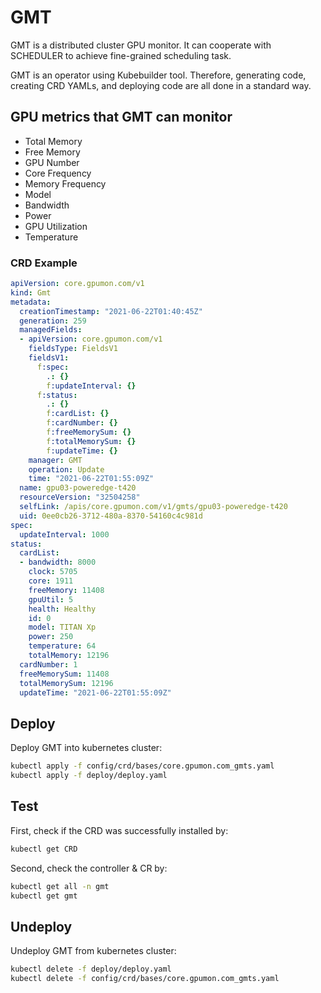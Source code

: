 # GMT

GMT is a distributed cluster GPU monitor. It can cooperate with SCHEDULER to achieve fine-grained scheduling task. 

GMT is an operator using Kubebuilder tool. Therefore, generating code, creating CRD YAMLs, and deploying code are all done in a standard way.

## GPU metrics that GMT can monitor

- Total Memory 
- Free Memory 
- GPU Number
- Core Frequency
- Memory Frequency
- Model
- Bandwidth
- Power
- GPU Utilization
- Temperature

### CRD Example

```yaml
apiVersion: core.gpumon.com/v1
kind: Gmt
metadata:
  creationTimestamp: "2021-06-22T01:40:45Z"
  generation: 259
  managedFields:
  - apiVersion: core.gpumon.com/v1
    fieldsType: FieldsV1
    fieldsV1:
      f:spec:
        .: {}
        f:updateInterval: {}
      f:status:
        .: {}
        f:cardList: {}
        f:cardNumber: {}
        f:freeMemorySum: {}
        f:totalMemorySum: {}
        f:updateTime: {}
    manager: GMT
    operation: Update
    time: "2021-06-22T01:55:09Z"
  name: gpu03-poweredge-t420
  resourceVersion: "32504258"
  selfLink: /apis/core.gpumon.com/v1/gmts/gpu03-poweredge-t420
  uid: 0ee0cb26-3712-480a-8370-54160c4c981d
spec:
  updateInterval: 1000
status:
  cardList:
  - bandwidth: 8000
    clock: 5705
    core: 1911
    freeMemory: 11408
    gpuUtil: 5
    health: Healthy
    id: 0
    model: TITAN Xp
    power: 250
    temperature: 64
    totalMemory: 12196
  cardNumber: 1
  freeMemorySum: 11408
  totalMemorySum: 12196
  updateTime: "2021-06-22T01:55:09Z"
```

## Deploy

Deploy GMT into kubernetes cluster:

```sh
kubectl apply -f config/crd/bases/core.gpumon.com_gmts.yaml
kubectl apply -f deploy/deploy.yaml
```

## Test

First, check if the CRD was successfully installed by:

```sh
kubectl get CRD
```

Second, check the controller & CR by:

```sh
kubectl get all -n gmt
kubectl get gmt
```

## Undeploy

Undeploy GMT from kubernetes cluster:

```sh
kubectl delete -f deploy/deploy.yaml
kubectl delete -f config/crd/bases/core.gpumon.com_gmts.yaml
```

 